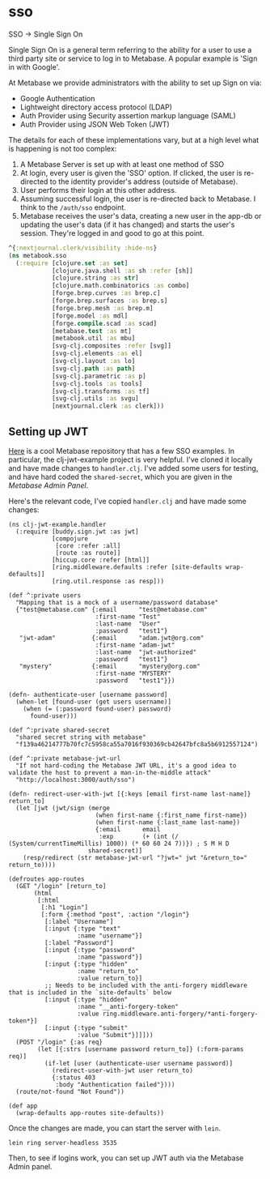 # sso

SSO -\> Single Sign On

Single Sign On is a general term referring to the ability for a user to
use a third party site or service to log in to Metabase. A popular
example is \'Sign in with Google\'.

At Metabase we provide administrators with the ability to set up Sign on
via:

-   Google Authentication
-   Lightweight directory access protocol (LDAP)
-   Auth Provider using Security assertion markup language (SAML)
-   Auth Provider using JSON Web Token (JWT)

The details for each of these implementations vary, but at a high level
what is happening is not too complex:

1.  A Metabase Server is set up with at least one method of SSO
2.  At login, every user is given the \'SSO\' option. If clicked, the
    user is re-directed to the identity provider\'s address (outside of
    Metabase).
3.  User performs their login at this other address.
4.  Assuming successful login, the user is re-directed back to Metabase.
    I think to the `/auth/sso` endpoint.
5.  Metabase receives the user\'s data, creating a new user in the
    app-db or updating the user\'s data (if it has changed) and starts
    the user\'s session. They\'re logged in and good to go at this
    point.

``` clojure
^{:nextjournal.clerk/visibility :hide-ns}
(ns metabook.sso
  (:require [clojure.set :as set]
            [clojure.java.shell :as sh :refer [sh]]
            [clojure.string :as str]
            [clojure.math.combinatorics :as combo]
            [forge.brep.curves :as brep.c]
            [forge.brep.surfaces :as brep.s]
            [forge.brep.mesh :as brep.m]
            [forge.model :as mdl]
            [forge.compile.scad :as scad]
            [metabase.test :as mt]
            [metabook.util :as mbu]
            [svg-clj.composites :refer [svg]]
            [svg-clj.elements :as el]
            [svg-clj.layout :as lo]
            [svg-clj.path :as path]
            [svg-clj.parametric :as p]
            [svg-clj.tools :as tools]
            [svg-clj.transforms :as tf]
            [svg-clj.utils :as svgu]
            [nextjournal.clerk :as clerk]))

```

## Setting up JWT

[Here](https://github.com/metabase/sso-examples) is a cool Metabase
repository that has a few SSO examples. In particular, the
clj-jwt-example project is very helpful. I\'ve cloned it locally and
have made changes to `handler.clj`. I\'ve added some users for testing,
and have hard coded the `shared-secret`, which you are given in the
*Metabase Admin Panel*.

Here\'s the relevant code, I\'ve copied `handler.clj` and have made some
changes:

    (ns clj-jwt-example.handler
      (:require [buddy.sign.jwt :as jwt]
                [compojure
                 [core :refer :all]
                 [route :as route]]
                [hiccup.core :refer [html]]
                [ring.middleware.defaults :refer [site-defaults wrap-defaults]]
                [ring.util.response :as resp]))

    (def ^:private users
      "Mapping that is a mock of a username/password database"
      {"test@metabase.com" {:email      "test@metabase.com"
                            :first-name "Test"
                            :last-name  "User"
                            :password   "test1"}
       "jwt-adam"          {:email      "adam.jwt@org.com"
                            :first-name "adam-jwt"
                            :last-name  "jwt-authorized"
                            :password   "test1"}
       "mystery"           {:email      "mystery@org.com"
                            :first-name "MYSTERY"
                            :password   "test1"}})

    (defn- authenticate-user [username password]
      (when-let [found-user (get users username)]
        (when (= (:password found-user) password)
          found-user)))

    (def ^:private shared-secret
      "shared secret string with metabase"
      "f139a46214777b70fc7c5958ca55a7016f930369cb42647bfc8a5b6912557124")

    (def ^:private metabase-jwt-url
      "If not hard-coding the Metabase JWT URL, it's a good idea to validate the host to prevent a man-in-the-middle attack"
      "http://localhost:3000/auth/sso")

    (defn- redirect-user-with-jwt [{:keys [email first-name last-name]} return_to]
      (let [jwt (jwt/sign (merge
                            (when first-name {:first_name first-name})
                            (when first-name {:last_name last-name})
                            {:email      email
                             :exp        (+ (int (/ (System/currentTimeMillis) 1000)) (* 60 60 24 7))}) ; S M H D
                          shared-secret)]
        (resp/redirect (str metabase-jwt-url "?jwt=" jwt "&return_to=" return_to))))

    (defroutes app-routes
      (GET "/login" [return_to]
           (html
            [:html
             [:h1 "Login"]
             [:form {:method "post", :action "/login"}
              [:label "Username"]
              [:input {:type "text"
                       :name "username"}]
              [:label "Password"]
              [:input {:type "password"
                       :name "password"}]
              [:input {:type "hidden"
                       :name "return_to"
                       :value return_to}]
              ;; Needs to be included with the anti-forgery middleware that is included in the `site-defaults` below
              [:input {:type "hidden"
                       :name "__anti-forgery-token"
                       :value ring.middleware.anti-forgery/*anti-forgery-token*}]
              [:input {:type "submit"
                       :value "Submit"}]]]))
      (POST "/login" {:as req}
            (let [{:strs [username password return_to]} (:form-params req)]
              (if-let [user (authenticate-user username password)]
                (redirect-user-with-jwt user return_to)
                {:status 403
                 :body "Authentication failed"})))
      (route/not-found "Not Found"))

    (def app
      (wrap-defaults app-routes site-defaults))

Once the changes are made, you can start the server with `lein`.

`lein ring server-headless 3535`

Then, to see if logins work, you can set up JWT auth via the Metabase
Admin panel.
